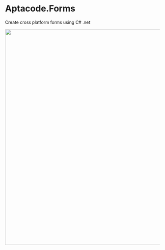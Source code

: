 # Aptacode.Forms
Create cross platform forms using C# .net

  <img width="1000" height="700" src="https://github.com/Timmoth/Aptacode.Forms/blob/master/Resources/demo.png">
